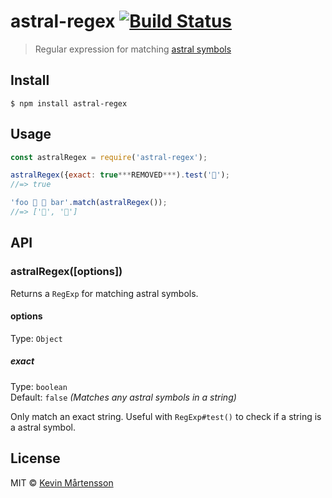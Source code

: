 # astral-regex [![Build Status](https://travis-ci.org/kevva/astral-regex.svg?branch=master)](https://travis-ci.org/kevva/astral-regex)

> Regular expression for matching [astral symbols](https://everything2.com/title/astral+plane)


## Install

```
$ npm install astral-regex
```


## Usage

```js
const astralRegex = require('astral-regex');

astralRegex({exact: true***REMOVED***).test('🦄');
//=> true

'foo 🦄 💩 bar'.match(astralRegex());
//=> ['🦄', '💩']
```


## API

### astralRegex([options])

Returns a `RegExp` for matching astral symbols.

#### options

Type: `Object`

##### exact

Type: `boolean`<br>
Default: `false` *(Matches any astral symbols in a string)*

Only match an exact string. Useful with `RegExp#test()` to check if a string is a astral symbol.


## License

MIT © [Kevin Mårtensson](https://github.com/kevva)
